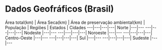 <!--
# Geography data (Brazil)

Área total(km) | Área Seca(km) | Área de preservação ambiental(km) | População | Regiões | Estados | Cidades 
---|---|---|---| Norte |---|---
---|---|---|---| Nodeste |---|---
---|---|---|---| Noroeste |---|---
---|---|---|---| Centro-Oeste |---|---
---|---|---|---| Sul |---|---
---|---|---|---| Sudeste |---|---

-->


# Dados Geofráficos (Brasil)

Área total(km) | Área Seca(km) | Área de preservação ambiental(km) | População | Regiões | Estados | Cidades 
---|---|---|---| Norte |---|---
---|---|---|---| Nodeste |---|---
---|---|---|---| Noroeste |---|---
---|---|---|---| Centro-Oeste |---|---
---|---|---|---| Sul |---|---
---|---|---|---| Sudeste |---|---


